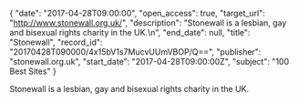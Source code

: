 {
  "date": "2017-04-28T09:00:00", 
  "open_access": true, 
  "target_url": "http://www.stonewall.org.uk/", 
  "description": "Stonewall is a lesbian, gay and bisexual rights charity in the UK.\n", 
  "end_date": null, 
  "title": "Stonewall", 
  "record_id": "20170428T090000/4x15bV1s7MucvUUmVBOP/Q==", 
  "publisher": "stonewall.org.uk", 
  "start_date": "2017-04-28T09:00:00Z", 
  "subject": "100 Best Sites"
}

Stonewall is a lesbian, gay and bisexual rights charity in the UK.
